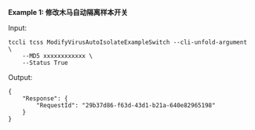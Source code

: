 **Example 1: 修改木马自动隔离样本开关**



Input: 

```
tccli tcss ModifyVirusAutoIsolateExampleSwitch --cli-unfold-argument  \
    --MD5 xxxxxxxxxxxx \
    --Status True
```

Output: 
```
{
    "Response": {
        "RequestId": "29b37d86-f63d-43d1-b21a-640e82965198"
    }
}
```

